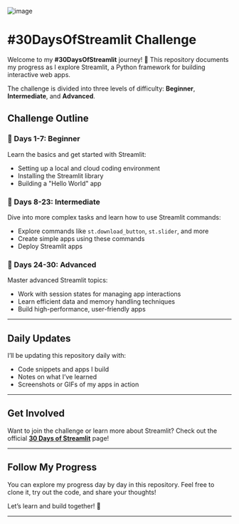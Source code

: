 ![image](https://user-images.githubusercontent.com/98417654/193184571-a09d7fbe-3378-4de1-af2a-a13748ab0861.png)

# **#30DaysOfStreamlit Challenge**  

Welcome to my **#30DaysOfStreamlit** journey! 🚀 This repository documents my progress as I explore Streamlit, a Python framework for building interactive web apps.  

The challenge is divided into three levels of difficulty: **Beginner**, **Intermediate**, and **Advanced**.  

## **Challenge Outline**  

### **📆 Days 1-7: Beginner**  
Learn the basics and get started with Streamlit:  
- Setting up a local and cloud coding environment  
- Installing the Streamlit library  
- Building a "Hello World" app  

### **📆 Days 8-23: Intermediate**  
Dive into more complex tasks and learn how to use Streamlit commands:  
- Explore commands like `st.download_button`, `st.slider`, and more  
- Create simple apps using these commands  
- Deploy Streamlit apps  

### **📆 Days 24-30: Advanced**  
Master advanced Streamlit topics:  
- Work with session states for managing app interactions  
- Learn efficient data and memory handling techniques  
- Build high-performance, user-friendly apps  

---

## **Daily Updates**  

I’ll be updating this repository daily with:  
- Code snippets and apps I build  
- Notes on what I’ve learned  
- Screenshots or GIFs of my apps in action  

---

## **Get Involved**  

Want to join the challenge or learn more about Streamlit? Check out the official **[30 Days of Streamlit](https://blog.streamlit.io/30-days-of-streamlit/)** page!  

---

## **Follow My Progress**  
You can explore my progress day by day in this repository. Feel free to clone it, try out the code, and share your thoughts!  

Let’s learn and build together! 🙌  

---


